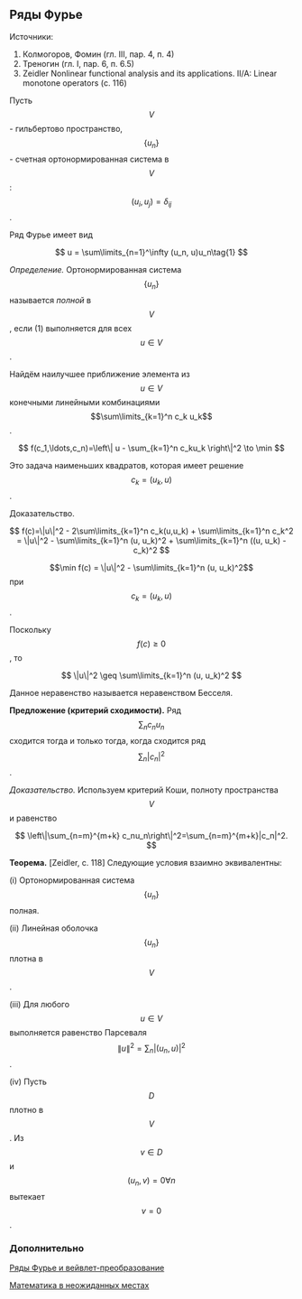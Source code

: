 ## Ряды Фурье

Источники:

1. Колмогоров, Фомин \(гл. III, пар. 4, п. 4\)
2. Треногин \(гл. I, пар. 6, п. 6.5\)
3. Zeidler Nonlinear functional analysis and its applications. II/A: Linear monotone operators \(с. 116\)

Пусть $$V$$ - гильбертово пространство, $$\{u_n\}$$ - счетная ортонормированная система в $$V$$: $$(u_i,u_j)=\delta_{ij}$$.

Ряд Фурье имеет вид


$$
u = \sum\limits_{n=1}^\infty (u_n, u)u_n\tag{1}
$$


_Определение._ Ортонормированная система $$\{u_n\}$$ называется _полной_ в $$V$$, если \(1\) выполняется для всех $$u\in V$$.

Найдём наилучшее приближение элемента из $$u\in V$$ конечными линейными комбинациями $$\sum\limits_{k=1}^n c_k u_k$$.


$$
f(c_1,\ldots,c_n)=\left\| u - \sum_{k=1}^n c_ku_k \right\|^2 \to \min
$$


Это задача наименьших квадратов, которая имеет решение $$c_k = (u_k,u)$$.

Доказательство.


$$
f(c)=\|u\|^2 - 2\sum\limits_{k=1}^n c_k(u,u_k) + \sum\limits_{k=1}^n c_k^2 = \|u\|^2 - \sum\limits_{k=1}^n (u, u_k)^2 + \sum\limits_{k=1}^n ((u, u_k) - c_k)^2
$$


$$\min f(c) = \|u\|^2 - \sum\limits_{k=1}^n (u, u_k)^2$$ при $$c_k = (u_k,u)$$.

Поскольку $$f(c) \geq 0$$, то


$$
\|u\|^2 \geq \sum\limits_{k=1}^n (u, u_k)^2
$$


Данное неравенство называется неравенством Бесселя.

**Предложение (критерий сходимости).** Ряд $$\sum_n c_n u_n$$ сходится тогда и только тогда, когда сходится ряд
$$\sum_n |c_n|^2$$.

_Доказательство._ Используем критерий Коши, полноту пространства $$V$$ и равенство


$$
\left\|\sum_{n=m}^{m+k} c_nu_n\right\|^2=\sum_{n=m}^{m+k}|c_n|^2.
$$


**Теорема.** [Zeidler, с. 118] Следующие условия взаимно эквивалентны:

\(i\) Ортонормированная система $$\{u_n\}$$ полная.

\(ii\) Линейная оболочка $$\{u_n\}$$ плотна в $$V$$.

\(iii\) Для любого $$u \in V$$ выполняется равенство Парсеваля
$$\|u\|^2 = \sum_n |(u_n, u)|^2$$.

\(iv\) Пусть $$D$$ плотно в $$V$$. Из $$v \in D$$ и $$(u_n, v) = 0 \forall n$$ вытекает $$v=0$$.



### Дополнительно

[Ряды Фурье и вейвлет-преобразование](https://vk.com/wall-51126445_3444)

[Математика в неожиданных местах](https://youtu.be/JVDRylUg3mw)